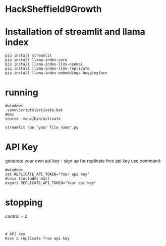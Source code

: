 # HackSheffield9Growth


# Installation of streamlit and llama index
```
pip install streamlit
pip install llama-index-core
pip install llama-index-llms-openai
pip install llama-index-llms-replicate
pip install llama-index-embeddings-huggingface
```

# running
```
#windows
.venv\Scripts\activate.bat
#mac
source .venv/bin/activate
```
```
streamlit run "your file name".py
```
# API Key
generate your own api key - sign up for replicate free api key
use command:
```
#windows
set REPLICATE_API_TOKEN="Your api key"
#unix (includes mac)
export REPLICATE_API_TOKEN="Your api key"
```
# stopping
control + c
```


# API key
Uses a replicate free api key

